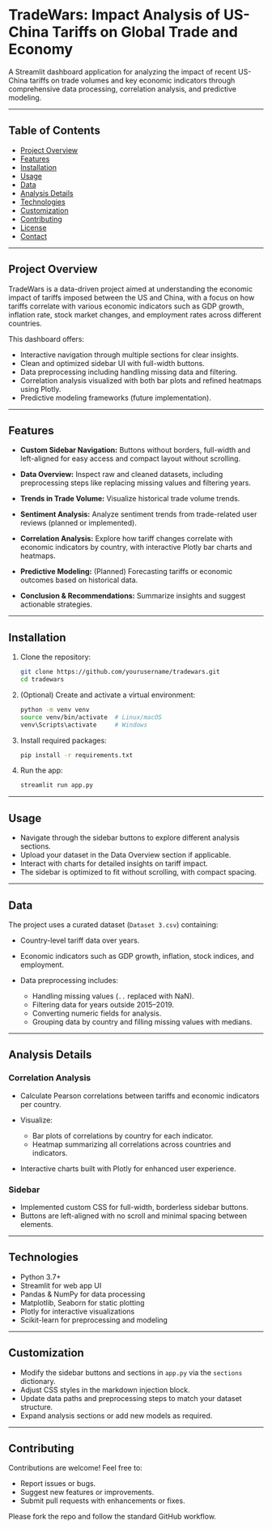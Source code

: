 # TradeWars: Impact Analysis of US-China Tariffs on Global Trade and Economy

A Streamlit dashboard application for analyzing the impact of recent US-China tariffs on trade volumes and key economic indicators through comprehensive data processing, correlation analysis, and predictive modeling.

---

## Table of Contents

* [Project Overview](#project-overview)
* [Features](#features)
* [Installation](#installation)
* [Usage](#usage)
* [Data](#data)
* [Analysis Details](#analysis-details)
* [Technologies](#technologies)
* [Customization](#customization)
* [Contributing](#contributing)
* [License](#license)
* [Contact](#contact)

---

## Project Overview

TradeWars is a data-driven project aimed at understanding the economic impact of tariffs imposed between the US and China, with a focus on how tariffs correlate with various economic indicators such as GDP growth, inflation rate, stock market changes, and employment rates across different countries.

This dashboard offers:

* Interactive navigation through multiple sections for clear insights.
* Clean and optimized sidebar UI with full-width buttons.
* Data preprocessing including handling missing data and filtering.
* Correlation analysis visualized with both bar plots and refined heatmaps using Plotly.
* Predictive modeling frameworks (future implementation).

---

## Features

* **Custom Sidebar Navigation:**
  Buttons without borders, full-width and left-aligned for easy access and compact layout without scrolling.

* **Data Overview:**
  Inspect raw and cleaned datasets, including preprocessing steps like replacing missing values and filtering years.

* **Trends in Trade Volume:**
  Visualize historical trade volume trends.

* **Sentiment Analysis:**
  Analyze sentiment trends from trade-related user reviews (planned or implemented).

* **Correlation Analysis:**
  Explore how tariff changes correlate with economic indicators by country, with interactive Plotly bar charts and heatmaps.

* **Predictive Modeling:**
  (Planned) Forecasting tariffs or economic outcomes based on historical data.

* **Conclusion & Recommendations:**
  Summarize insights and suggest actionable strategies.

---

## Installation

1. Clone the repository:

   ```bash
   git clone https://github.com/yourusername/tradewars.git
   cd tradewars
   ```

2. (Optional) Create and activate a virtual environment:

   ```bash
   python -m venv venv
   source venv/bin/activate  # Linux/macOS
   venv\Scripts\activate     # Windows
   ```

3. Install required packages:

   ```bash
   pip install -r requirements.txt
   ```

4. Run the app:

   ```bash
   streamlit run app.py
   ```

---

## Usage

* Navigate through the sidebar buttons to explore different analysis sections.
* Upload your dataset in the Data Overview section if applicable.
* Interact with charts for detailed insights on tariff impact.
* The sidebar is optimized to fit without scrolling, with compact spacing.

---

## Data

The project uses a curated dataset (`Dataset 3.csv`) containing:

* Country-level tariff data over years.
* Economic indicators such as GDP growth, inflation, stock indices, and employment.
* Data preprocessing includes:

  * Handling missing values (`..` replaced with NaN).
  * Filtering data for years outside 2015–2019.
  * Converting numeric fields for analysis.
  * Grouping data by country and filling missing values with medians.

---

## Analysis Details

### Correlation Analysis

* Calculate Pearson correlations between tariffs and economic indicators per country.
* Visualize:

  * Bar plots of correlations by country for each indicator.
  * Heatmap summarizing all correlations across countries and indicators.
* Interactive charts built with Plotly for enhanced user experience.

### Sidebar

* Implemented custom CSS for full-width, borderless sidebar buttons.
* Buttons are left-aligned with no scroll and minimal spacing between elements.

---

## Technologies

* Python 3.7+
* Streamlit for web app UI
* Pandas & NumPy for data processing
* Matplotlib, Seaborn for static plotting
* Plotly for interactive visualizations
* Scikit-learn for preprocessing and modeling

---

## Customization

* Modify the sidebar buttons and sections in `app.py` via the `sections` dictionary.
* Adjust CSS styles in the markdown injection block.
* Update data paths and preprocessing steps to match your dataset structure.
* Expand analysis sections or add new models as required.

---

## Contributing

Contributions are welcome! Feel free to:

* Report issues or bugs.
* Suggest new features or improvements.
* Submit pull requests with enhancements or fixes.

Please fork the repo and follow the standard GitHub workflow.
